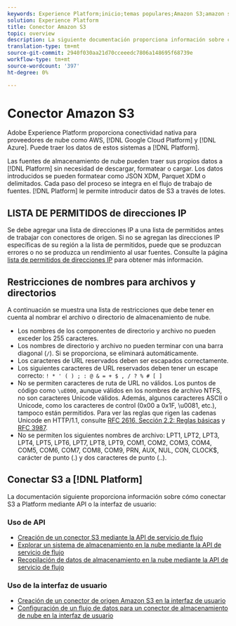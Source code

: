 ```yaml
---
keywords: Experience Platform;inicio;temas populares;Amazon S3;amazon s3;S3;s3
solution: Experience Platform
title: Conector Amazon S3
topic: overview
description: La siguiente documentación proporciona información sobre cómo conectar S3 a Platform mediante API o la interfaz de usuario.
translation-type: tm+mt
source-git-commit: 2940f030aa21d70cceeedc7806a148695f68739e
workflow-type: tm+mt
source-wordcount: '397'
ht-degree: 0%

---
```



# Conector Amazon S3

Adobe Experience Platform proporciona conectividad nativa para proveedores de nube como AWS, [!DNL Google Cloud Platform] y [!DNL Azure]. Puede traer los datos de estos sistemas a [!DNL Platform].

Las fuentes de almacenamiento de nube pueden traer sus propios datos a [!DNL Platform] sin necesidad de descargar, formatear o cargar. Los datos introducidos se pueden formatear como JSON XDM, Parquet XDM o delimitados. Cada paso del proceso se integra en el flujo de trabajo de fuentes. [!DNL Platform] le permite introducir datos de S3 a través de lotes.

## LISTA DE PERMITIDOS de direcciones IP

Se debe agregar una lista de direcciones IP a una lista de permitidos antes de trabajar con conectores de origen. Si no se agregan las direcciones IP específicas de su región a la lista de permitidos, puede que se produzcan errores o no se produzca un rendimiento al usar fuentes. Consulte la página [lista de permitidos de direcciones IP](../../ip-address-allow-list.md) para obtener más información.

## Restricciones de nombres para archivos y directorios

A continuación se muestra una lista de restricciones que debe tener en cuenta al nombrar el archivo o directorio de almacenamiento de nube.

- Los nombres de los componentes de directorio y archivo no pueden exceder los 255 caracteres.
- Los nombres de directorio y archivo no pueden terminar con una barra diagonal (`/`). Si se proporciona, se eliminará automáticamente.
- Los caracteres de URL reservados deben ser escapados correctamente.
- Los siguientes caracteres de URL reservados deben tener un escape correcto: `! * ' ( ) ; : @ & = + $ , / ? % # [ ]`
- No se permiten caracteres de ruta de URL no válidos. Los puntos de código como `\uE000`, aunque válidos en los nombres de archivo NTFS, no son caracteres Unicode válidos. Además, algunos caracteres ASCII o Unicode, como los caracteres de control (0x00 a 0x1F, \u0081, etc.), tampoco están permitidos. Para ver las reglas que rigen las cadenas Unicode en HTTP/1.1, consulte [RFC 2616, Sección 2.2: Reglas básicas](https://www.ietf.org/rfc/rfc2616.txt) y [RFC 3987](https://www.ietf.org/rfc/rfc3987.txt).
- No se permiten los siguientes nombres de archivo: LPT1, LPT2, LPT3, LPT4, LPT5, LPT6, LPT7, LPT8, LPT9, COM1, COM2, COM3, COM4, COM5, COM6, COM7, COM8, COM9, PRN, AUX, NUL, CON, CLOCK$, carácter de punto (.) y dos caracteres de punto (..).

## Conectar S3 a [!DNL Platform]

La documentación siguiente proporciona información sobre cómo conectar S3 a Platform mediante API o la interfaz de usuario:

### Uso de API

- [Creación de un conector S3 mediante la API de servicio de flujo](../../tutorials/api/create/cloud-storage/s3.md)
- [Explorar un sistema de almacenamiento en la nube mediante la API de servicio de flujo](../../tutorials/api/explore/cloud-storage.md)
- [Recopilación de datos de almacenamiento en la nube mediante la API de servicio de flujo](../../tutorials/api/collect/cloud-storage.md)

### Uso de la interfaz de usuario

- [Creación de un conector de origen Amazon S3 en la interfaz de usuario](../../tutorials/ui/create/cloud-storage/s3.md)
- [Configuración de un flujo de datos para un conector de almacenamiento de nube en la interfaz de usuario](../../tutorials/ui/dataflow/batch/cloud-storage.md)